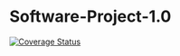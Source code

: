# Software-Project-1.0

<a href='https://coveralls.io/github/MbusoMakitla/Software-Project-1.0?branch=master'><img src='https://coveralls.io/repos/github/MbusoMakitla/Software-Project-1.0/badge.svg?branch=master' alt='Coverage Status' /></a>

